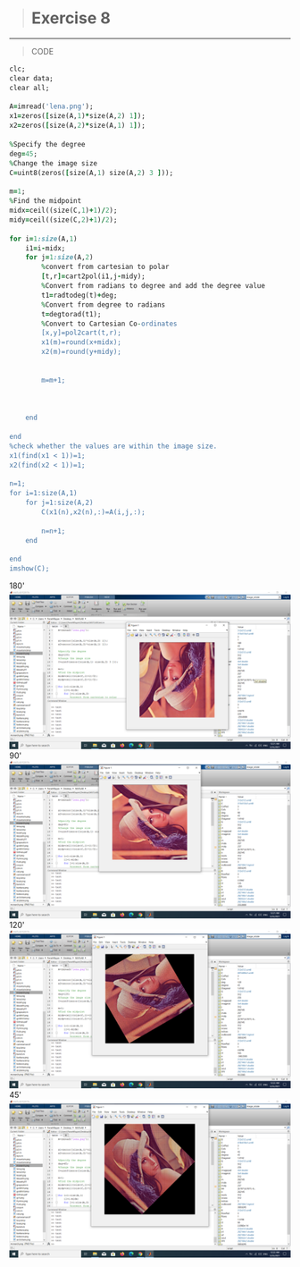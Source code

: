 
># Exercise 8

***
>CODE

```ruby
clc;
clear data;
clear all;

A=imread('lena.png');
x1=zeros([size(A,1)*size(A,2) 1]);
x2=zeros([size(A,2)*size(A,1) 1]);

%Specify the degree
deg=45;
%Change the image size
C=uint8(zeros([size(A,1) size(A,2) 3 ]));

m=1;
%Find the midpoint
midx=ceil((size(C,1)+1)/2);
midy=ceil((size(C,2)+1)/2);

for i=1:size(A,1)
    i1=i-midx;
    for j=1:size(A,2)
        %convert from cartesian to polar
        [t,r]=cart2pol(i1,j-midy);
        %Convert from radians to degree and add the degree value
        t1=radtodeg(t)+deg;
        %Convert from degree to radians
        t=degtorad(t1);
        %Convert to Cartesian Co-ordinates
        [x,y]=pol2cart(t,r);
        x1(m)=round(x+midx);
        x2(m)=round(y+midy);
       
         
        m=m+1;
       
       
       
    end
   
end
%check whether the values are within the image size.
x1(find(x1 < 1))=1;
x2(find(x2 < 1))=1;

n=1;
for i=1:size(A,1)
    for j=1:size(A,2)
        C(x1(n),x2(n),:)=A(i,j,:);
       
        n=n+1;
    end
   
end
imshow(C);


```
180'
![alt text](https://github.com/semnan-university-ai/image-processing-class/blob/main/excersiecs/faeze75/8/Screenshot%20(11).png)
90'
![alt text](https://github.com/semnan-university-ai/image-processing-class/blob/main/excersiecs/faeze75/8/Screenshot%20(12).png)
120'
![alt text](https://github.com/semnan-university-ai/image-processing-class/blob/main/excersiecs/faeze75/8/Screenshot%20(13).png)
45'
![alt text](https://github.com/semnan-university-ai/image-processing-class/blob/main/excersiecs/faeze75/8/Screenshot%20(14).png)
